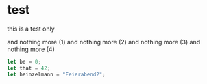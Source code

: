 # test
this is a test only

and nothing more (1)
and nothing more (2)
and nothing more (3)
and nothing more (4)

```javascript
let be = 0;
let that = 42;
let heinzelmann = "Feierabend2";
```
